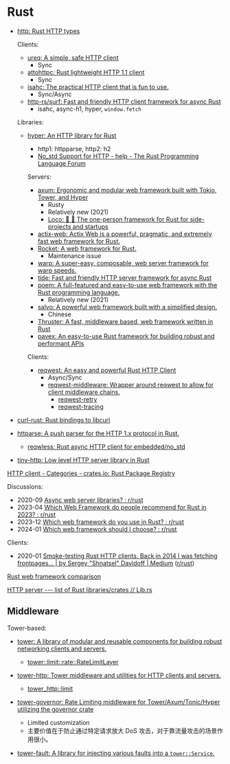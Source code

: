 # Rust
- [http: Rust HTTP types](https://github.com/hyperium/http/tree/master)

  Clients:
  - [ureq: A simple, safe HTTP client](https://github.com/algesten/ureq)
    - Sync
  - [attohttpc: Rust lightweight HTTP 1.1 client](https://github.com/sbstp/attohttpc)
    - Sync
  - [isahc: The practical HTTP client that is fun to use.](https://github.com/sagebind/isahc)
    - Sync/Async
  - [http-rs/surf: Fast and friendly HTTP client framework for async Rust](https://github.com/http-rs/surf)
    - isahc, async-h1, hyper, `window.fetch`

  Libraries:
  - [hyper: An HTTP library for Rust](https://github.com/hyperium/hyper)
    - http1: httpparse, http2: h2
    - [No\_std Support for HTTP - help - The Rust Programming Language Forum](https://users.rust-lang.org/t/no-std-support-for-http/16040)
  
    Servers:
    - [axum: Ergonomic and modular web framework built with Tokio, Tower, and Hyper](axum/README.md)
      - Rusty
      - Relatively new (2021)
      - [Loco: 🚂 🦀 The one-person framework for Rust for side-projects and startups](https://github.com/loco-rs/loco)
    - [actix-web: Actix Web is a powerful, pragmatic, and extremely fast web framework for Rust.](https://github.com/actix/actix-web)
    - [Rocket: A web framework for Rust.](https://github.com/rwf2/Rocket)
      - Maintenance issue
    - [warp: A super-easy, composable, web server framework for warp speeds.](https://github.com/seanmonstar/warp)
    - [tide: Fast and friendly HTTP server framework for async Rust](https://github.com/http-rs/tide)
    - [poem: A full-featured and easy-to-use web framework with the Rust programming language.](https://github.com/poem-web/poem)
      - Relatively new (2021)
    - [salvo: A powerful web framework built with a simplified design.](https://github.com/salvo-rs/salvo)
      - Chinese
    - [Thruster: A fast, middleware based, web framework written in Rust](https://github.com/thruster-rs/Thruster)
    - [pavex: An easy-to-use Rust framework for building robust and performant APIs](https://github.com/LukeMathWalker/pavex)

    Clients:
    - [reqwest: An easy and powerful Rust HTTP Client](https://github.com/seanmonstar/reqwest)
      - Async/Sync
      - [reqwest-middleware: Wrapper around reqwest to allow for client middleware chains.](https://github.com/TrueLayer/reqwest-middleware)
        - [reqwest-retry](https://crates.io/crates/reqwest-retry)
        - [reqwest-tracing](https://crates.io/crates/reqwest-tracing)

- [curl-rust: Rust bindings to libcurl](https://github.com/alexcrichton/curl-rust)

- [httparse: A push parser for the HTTP 1.x protocol in Rust.](https://github.com/seanmonstar/httparse/tree/master)
  - [reqwless: Rust async HTTP client for embedded/no\_std](https://github.com/drogue-iot/reqwless/tree/main)

- [tiny-http: Low level HTTP server library in Rust](https://github.com/tiny-http/tiny-http)

[HTTP client - Categories - crates.io: Rust Package Registry](https://crates.io/categories/web-programming::http-client)

Discussions:
- 2020-09 [Async web server libraries? : r/rust](https://www.reddit.com/r/rust/comments/ix6o6u/async_web_server_libraries/)
- 2023-04 [Which Web Framework do people recommend for Rust in 2023? : r/rust](https://www.reddit.com/r/rust/comments/12jhxi2/which_web_framework_do_people_recommend_for_rust/)
- 2023-12 [Which web framework do you use in Rust? : r/rust](https://www.reddit.com/r/rust/comments/18ogwtl/which_web_framework_do_you_use_in_rust/)
- 2024-01 [Which web framework should I choose? : r/rust](https://www.reddit.com/r/rust/comments/1ae0rei/which_web_framework_should_i_choose/)

Clients:
- 2020-01 [Smoke-testing Rust HTTP clients. Back in 2014 I was fetching frontpages... | by Sergey "Shnatsel" Davidoff | Medium](https://shnatsel.medium.com/smoke-testing-rust-http-clients-b8f2ee5db4e6) ([r/rust](https://www.reddit.com/r/rust/comments/epoloy/ive_smoketested_rust_http_clients_heres_what_i/))

[Rust web framework comparison](https://github.com/flosse/rust-web-framework-comparison#server-frameworks)

[HTTP server --- list of Rust libraries/crates // Lib.rs](https://lib.rs/web-programming/http-server)

## Middleware
Tower-based:
- [tower: A library of modular and reusable components for building robust networking clients and servers.](https://github.com/tower-rs/tower)
  - [tower::limit::rate::RateLimitLayer](https://docs.rs/tower/latest/tower/limit/rate/struct.RateLimitLayer.html)

- [tower-http: Tower middleware and utilities for HTTP clients and servers.](https://github.com/tower-rs/tower-http)
  - [tower\_http::limit](https://docs.rs/tower-http/latest/tower_http/limit/index.html)

- [tower-governor: Rate Limiting middleware for Tower/Axum/Tonic/Hyper utilizing the governor crate](https://github.com/benwis/tower-governor)
  - Limited customization
  - 主要价值在于防止通过特定请求放大 DoS 攻击，对于靠流量攻击的场景作用很小。

- [tower-fault: A library for injecting various faults into a `tower::Service`.](https://github.com/nmoutschen/tower-fault)